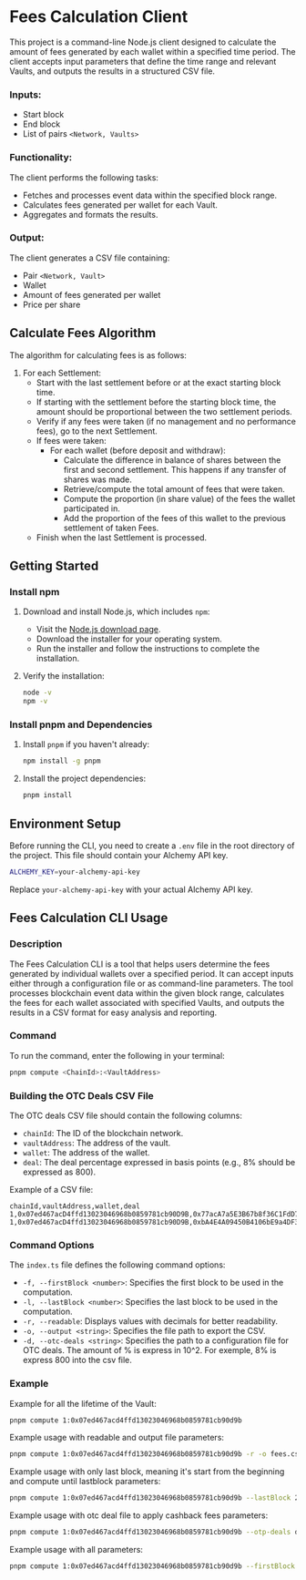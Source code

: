 # Fees Calculation Client

This project is a command-line Node.js client designed to calculate the amount of fees generated by each wallet within a specified time period. The client accepts input parameters that define the time range and relevant Vaults, and outputs the results in a structured CSV file.

### Inputs:
- Start block
- End block
- List of pairs `<Network, Vaults>`

### Functionality:
The client performs the following tasks:
- Fetches and processes event data within the specified block range.
- Calculates fees generated per wallet for each Vault.
- Aggregates and formats the results.

### Output:
The client generates a CSV file containing:
- Pair `<Network, Vault>`
- Wallet
- Amount of fees generated per wallet
- Price per share

## Calculate Fees Algorithm
The algorithm for calculating fees is as follows:
1. For each Settlement:
   - Start with the last settlement before or at the exact starting block time.
   - If starting with the settlement before the starting block time, the amount should be proportional between the two settlement periods.
   - Verify if any fees were taken (if no management and no performance fees), go to the next Settlement.
   - If fees were taken:
     - For each wallet (before deposit and withdraw):
       - Calculate the difference in balance of shares between the first and second settlement. This happens if any transfer of shares was made.
       - Retrieve/compute the total amount of fees that were taken.
       - Compute the proportion (in share value) of the fees the wallet participated in.
       - Add the proportion of the fees of this wallet to the previous settlement of taken Fees.
   - Finish when the last Settlement is processed.

## Getting Started

### Install npm
1. Download and install Node.js, which includes `npm`:
   - Visit the [Node.js download page](https://nodejs.org/).
   - Download the installer for your operating system.
   - Run the installer and follow the instructions to complete the installation.

2. Verify the installation:
   ```sh
   node -v
   npm -v
   ```

### Install pnpm and Dependencies
1. Install `pnpm` if you haven't already:
   ```sh
   npm install -g pnpm
   ```
2. Install the project dependencies:
   ```sh
   pnpm install
   ```

## Environment Setup

Before running the CLI, you need to create a `.env` file in the root directory of the project. This file should contain your Alchemy API key.

```sh
ALCHEMY_KEY=your-alchemy-api-key
```

Replace `your-alchemy-api-key` with your actual Alchemy API key.

## Fees Calculation CLI Usage

### Description
The Fees Calculation CLI is a tool that helps users determine the fees generated by individual wallets over a specified period. It can accept inputs either through a configuration file or as command-line parameters. The tool processes blockchain event data within the given block range, calculates the fees for each wallet associated with specified Vaults, and outputs the results in a CSV format for easy analysis and reporting.

### Command
To run the command, enter the following in your terminal:
```sh
pnpm compute <ChainId>:<VaultAddress>
```

### Building the OTC Deals CSV File
The OTC deals CSV file should contain the following columns:

- `chainId`: The ID of the blockchain network.
- `vaultAddress`: The address of the vault.
- `wallet`: The address of the wallet.
- `deal`: The deal percentage expressed in basis points (e.g., 8% should be expressed as 800).

Example of a CSV file:
```csv
chainId,vaultAddress,wallet,deal
1,0x07ed467acD4ffd13023046968b0859781cb90D9B,0x77acA7a5E3B67b8f36C1FdD7691eD85bbB54fB34,700
1,0x07ed467acD4ffd13023046968b0859781cb90D9B,0xbA4E4A09450B4106bE9a4DF3d85dA3F4617e6531,1000
```

### Command Options
The `index.ts` file defines the following command options:

- `-f, --firstBlock <number>`: Specifies the first block to be used in the computation.
- `-l, --lastBlock <number>`: Specifies the last block to be used in the computation.
- `-r, --readable`: Displays values with decimals for better readability.
- `-o, --output <string>`: Specifies the file path to export the CSV.
- `-d, --otc-deals <string>`: Specifies the path to a configuration file for OTC deals. The amount of % is express in 10^2. For exemple, 8% is express 800 into the csv file.

### Example
Example for all the lifetime of the Vault:
```sh
pnpm compute 1:0x07ed467acd4ffd13023046968b0859781cb90d9b
```

Example usage with readable and output file parameters:
```sh
pnpm compute 1:0x07ed467acd4ffd13023046968b0859781cb90d9b -r -o fees.csv
```

Example usage with only last block, meaning it's start from the beginning and compute until lastblock parameters:
```sh
pnpm compute 1:0x07ed467acd4ffd13023046968b0859781cb90d9b --lastBlock 2000000 -o fees.csv
```

Example usage with otc deal file to apply cashback fees parameters:
```sh
pnpm compute 1:0x07ed467acd4ffd13023046968b0859781cb90d9b --otp-deals dealsExample.csv -o fees.csv
```

Example usage with all parameters:
```sh
pnpm compute 1:0x07ed467acd4ffd13023046968b0859781cb90d9b --firstBlock 1000000 --lastBlock 2000000 --readable --output fees.csv --otp-deals dealsExample.csv
```
